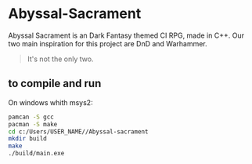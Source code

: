 # Abyssal-Sacrament
Abyssal Sacrament is an Dark Fantasy themed CI RPG, made in C++. 
Our two main inspiration for this project are DnD and Warhammer.
> It's not the only two.

## to compile and run

On windows whith msys2:
```bash
pamcan -S gcc
pacman -S make
cd c:/Users/USER_NAME//Abyssal-sacrament
mkdir build
make
./build/main.exe
```
